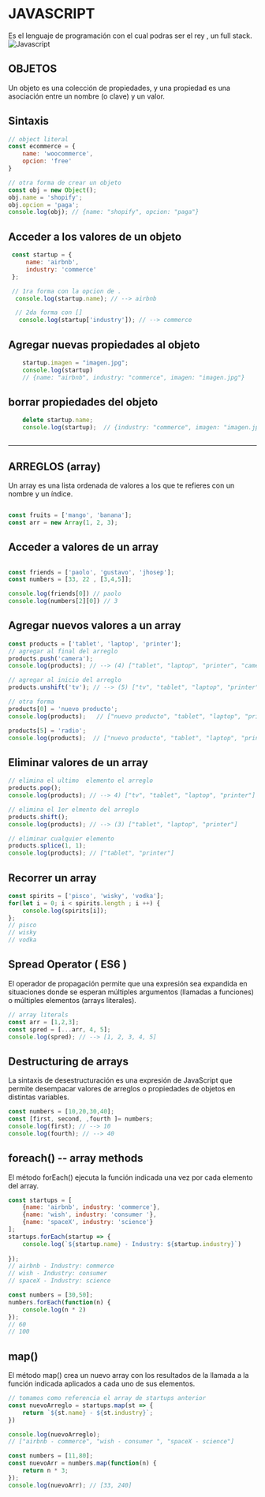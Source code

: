 # JAVASCRIPT

Es el lenguaje de programación con el cual podras ser el rey , un full stack. 
![Javascript](https://bit.ly/2LM4xbe)

## OBJETOS 
Un objeto es una colección de propiedades, y una propiedad es una asociación entre un nombre (o clave) y un valor.

## Sintaxis
```javascript
// object literal 
const ecommerce = {
    name: 'woocommerce',
    opcion: 'free'
}

// otra forma de crear un objeto
const obj = new Object();
obj.name = 'shopify';
obj.opcion = 'paga';
console.log(obj); // {name: "shopify", opcion: "paga"}
```
## Acceder a los valores de un objeto
```javascript
 const startup = {
     name: 'airbnb',
     industry: 'commerce'
 };

 // 1ra forma con la opcion de .
  console.log(startup.name); // --> airbnb

  // 2da forma con []
   console.log(startup['industry']); // --> commerce
```
## Agregar nuevas propiedades al objeto
```javascript
    startup.imagen = "imagen.jpg";
    console.log(startup) 
    // {name: "airbnb", industry: "commerce", imagen: "imagen.jpg"}

```

## borrar propiedades del objeto

```javascript
    delete startup.name;
    console.log(startup);  // {industry: "commerce", imagen: "imagen.jpg"}

```

```javascript

```



--- 

## ARREGLOS (array)
Un array es una lista ordenada de valores a los que te refieres con un nombre y un índice.

```javascript

const fruits = ['mango', 'banana'];
const arr = new Array(1, 2, 3);
```
## Acceder a valores de un array
```javascript

const friends = ['paolo', 'gustavo', 'jhosep'];
const numbers = [33, 22 , [3,4,5]];

console.log(friends[0]) // paolo
console.log(numbers[2][0]) // 3
```
## Agregar nuevos valores a un array

```javascript
const products = ['tablet', 'laptop', 'printer'];
// agregar al final del arreglo
products.push('camera');
console.log(products); // --> (4) ["tablet", "laptop", "printer", "camera"]

// agregar al inicio del arreglo
products.unshift('tv'); // --> (5) ["tv", "tablet", "laptop", "printer", "camera"]

// otra forma 
products[0] = 'nuevo producto';
console.log(products);   // ["nuevo producto", "tablet", "laptop", "printer", "camera"]

products[5] = 'radio'; 
console.log(products);  // ["nuevo producto", "tablet", "laptop", "printer", "camera", "radio"]
```
## Eliminar valores de un array
```javascript
// elimina el ultimo  elemento el arreglo
products.pop();
console.log(products); // --> 4) ["tv", "tablet", "laptop", "printer"]

// elimina el 1er elmento del arreglo
products.shift();
console.log(products); // --> (3) ["tablet", "laptop", "printer"]

// eliminar cualquier elemento
products.splice(1, 1);
console.log(products); // ["tablet", "printer"]

```

## Recorrer un array

```javascript
const spirits = ['pisco', 'wisky', 'vodka'];
for(let i = 0; i < spirits.length ; i ++) {
    console.log(spirits[i]);
};
// pisco
// wisky
// vodka
```

## Spread Operator ( ES6 ) 
El operador de propagación  permite que una expresión sea expandida en situaciones donde se 
esperan múltiples argumentos (llamadas a funciones) o múltiples elementos (arrays literales).
```javascript
// array literals
const arr = [1,2,3];
const spred = [...arr, 4, 5];
console.log(spred); // --> [1, 2, 3, 4, 5]
```
## Destructuring de arrays
La sintaxis de desestructuración es una expresión de JavaScript que permite desempacar valores de arreglos
o propiedades de objetos en distintas variables.
```javascript
const numbers = [10,20,30,40];
const [first, second, ,fourth ]= numbers;
console.log(first); // --> 10
console.log(fourth); // --> 40

```
## foreach() --  array methods
El método forEach() ejecuta la función indicada una vez por cada elemento del array.

```javascript
const startups = [
    {name: 'airbnb', industry: 'commerce'},
    {name: 'wish', industry: 'consumer '},
    {name: 'spaceX', industry: 'science'}
];
startups.forEach(startup => {
    console.log(`${startup.name} - Industry: ${startup.industry}`)
    
});
// airbnb - Industry: commerce
// wish - Industry: consumer 
// spaceX - Industry: science

const numbers = [30,50];
numbers.forEach(function(n) {
    console.log(n * 2)
});
// 60
// 100


```
## map()
El método map() crea un nuevo array con los resultados de la llamada a la función indicada aplicados 
a cada uno de sus elementos.

```javascript
// tomamos como referencia el array de startups anterior
const nuevoArreglo = startups.map(st => {
    return `${st.name} - ${st.industry}`;
})

console.log(nuevoArreglo);
// ["airbnb - commerce", "wish - consumer ", "spaceX - science"]

const numbers = [11,80];
const nuevoArr = numbers.map(function(n) {
    return n * 3;
});
console.log(nuevoArr); // [33, 240]



```


```javascript

```